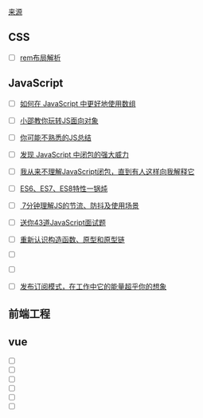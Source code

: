 [来源](https://github.com/Nealyang/PersonalBlog/issues/48)

## CSS
- [ ] [rem布局解析](https://juejin.im/post/5b90e07ce51d450e6a2dd140)

## JavaScript
- [ ] [如何在 JavaScript 中更好地使用数组](https://juejin.im/post/5b8d0a74f265da431d0e7ec0)
- [ ] [小邵教你玩转JS面向对象](https://juejin.im/post/5b8a8724f265da435450c591)
- [ ] [你可能不熟悉的JS总结](https://segmentfault.com/a/1190000018113011)
- [ ] [发现 JavaScript 中闭包的强大威力](https://juejin.im/post/5c4e6a90e51d4552266576d2)
- [ ] [我从来不理解JavaScript闭包，直到有人这样向我解释它](https://zhuanlan.zhihu.com/p/56490498)
- [ ] [ES6、ES7、ES8特性一锅炖](https://juejin.im/post/5b9cb3336fb9a05d290ee47e)

- [ ] [ 7分钟理解JS的节流、防抖及使用场景](https://juejin.im/post/5b8de829f265da43623c4261)

- [ ] [送你43道JavaScript面试题](送你43道JavaScript面试题)
- [ ] [重新认识构造函数、原型和原型链](重新认识构造函数、原型和原型链)
- [ ] []()
- [ ] []()

- [ ] [发布订阅模式，在工作中它的能量超乎你的想象](https://juejin.im/post/5b125ad3e51d450688133f22)


## 前端工程


## vue
- [ ] []()
- [ ] []()
- [ ] []()
- [ ] []()
- [ ] []()
- [ ] []()
